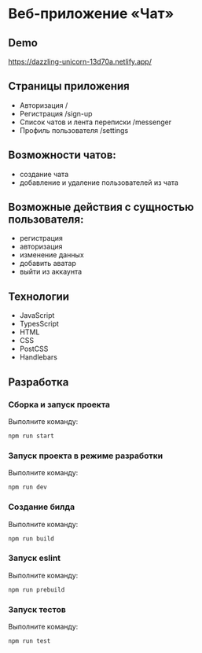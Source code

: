 # Веб-приложение «Чат»

## Demo

https://dazzling-unicorn-13d70a.netlify.app/

## Страницы приложения
 * Авторизация /
 * Регистрация /sign-up
 * Список чатов и лента переписки /messenger
 * Профиль пользователя /settings

## Возможности чатов:
 * создание чата
 * добавление и удаление пользователей из чата

## Возможные действия с сущностью пользователя:
 * регистрация
 * авторизация
 * изменение данных
 * добавить аватар
 * выйти из аккаунта



## Технологии
 * JavaScript
 * TypesScript
 * HTML
 * CSS
 * PostCSS
 * Hаndlebars



## Разработка

### Сборка и запуск проекта
Выполните команду:

`npm run start`

### Запуск проекта в режиме разработки
Выполните команду:

`npm run dev`

### Создание билда
Выполните команду:

`npm run build`

### Запуск eslint
Выполните команду:

`npm run prebuild`

### Запуск тестов
Выполните команду:

`npm run test`
